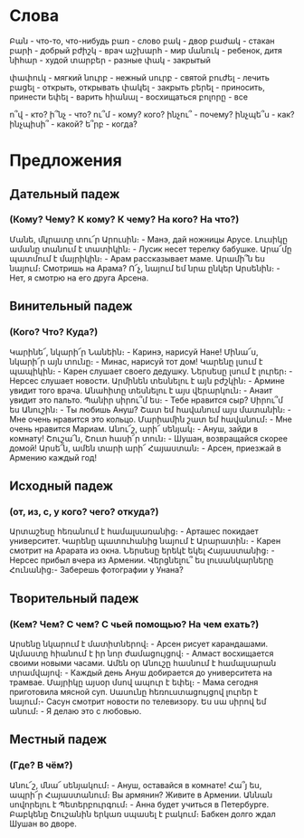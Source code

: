 # Слова

Բան - что-то, что-нибудь
բառ - слово
բակ - двор
բաժակ - стакан
բարի - добрый
բժիշկ - врач
աշխարհ - мир
մանուկ - ребенок, дитя
նիհար - худой
տարբեր - разные
փակ - закрытый

փափուկ - мягкий
նուրբ - нежный
սուրբ - святой
բուժել - лечить
բացել - открыть, открывать
փակել - закрыть
բերել - приносить, принести
եփել - варить
հիանալ - восхищаться
բոլորը - все

ո՞վ - кто?
ի՞նչ - что?
ու՞մ - кому? кого?
ինչու՞ - почему?
ինչպե՞ս - как?
ինչպիսի՞ - какой?
ե՞րբ - когда?

# Предложения

## Дательный падеж
### (Кому? Чему? К кому? К чему? На кого? На что?)

Մանե, մկրատը տու՜ր Արուսին։ - Манэ, дай ножницы Арусе.
Լուսիկը ամանը տանում է տատիկին։ - Лусик несет терелку бабушке.
Արա՜մը պատմում է մայրիկին։ - Арам рассказывает маме.
Արամի՞ն ես նայում։ Смотришь на Арама?
Ո՜չ, նայում եմ նրա ընկեր Արսենին։ - Нет, я смотрю на его друга Арсена.

## Винительный падеж
### (Кого? Что? Куда?)

Կարինե՜, նկարի՜ր Նանեին։ - Каринэ, нарисуй Нане!
Մինա՜ս, նկարի՜ր այն տունը։ - Минас, нарисуй тот дом!
Կարենը լսում է պապիկին։ - Карен слушает своего дедушку.
Ներսեսը լսում է լուրեր։ - Нерсес слушает новости.
Արմինեն տեսնելու է այն բժշկին։ - Армине увидит того врача.
Անահիտը տեսնելու է այս վերարկուն։ - Анаит увидит это пальто.
Պանիր սիրու՞մ ես։ - Тебе нравится сыр?
Սիրու՞մ ես Անուշին։ - Ты любишь Ануш?
Շատ եմ հավանում այս մատանին։ - Мне очень нравится это кольцо.
Մարիամին շատ եմ հավանում։ - Мне очень нравится Мариам.
Անու՜շ, արի՜ սենյակ։ - Ануш, зайди в комнату!
Շուշա՜ն, Շուտ հասի՜ր տուն։ - Шушан, возвращайся скорее домой!
Արսե՜ն, ամեն տարի արի՜ Հայաստան։ - Арсен, приезжай в Армению каждый год!

## Исходный падеж
### (от, из, с, у кого? чего? откуда?)

Արտաշեսը հեռանում է համալսառանից։ - Арташес покидает университет.
Կարենը պատուհանից նայում է Արարատին։ - Карен смотрит на Арарата из окна.
Ներսեսը երեկէ եկել Հայաստանից։ - Нерсес прибыл вчера из Армении.
Վերցնելու՞ ես լուսանկարները Հունանից։- Заберешь фотографии у Унана?

## Творительный падеж
### (Кем? Чем? С чем? С чьей помощью? На чем ехать?)

Արսենը նկարում է մատիտներով։ - Арсен рисует карандашами.
Ալմաստը հիանում է իր նոր ժամացույցով։ - Алмаст восхищается своими новыми часами.
Ամեն օր Անուշը հասնում է համալսարան տրամվայով։ - Каждый день Ануш добирается до университета на трамвае.
Մայրիկը այսօր մսով ապուր է եփել։ - Мама сегодня приготовила мясной суп.
Սասունը հեռուստացույցով լուրեր է նայում։- Сасун смотрит новости по телевизору.
Ես սա սիրով եմ անում։ - Я делаю это с любовью.

## Местный падеж
### (Где? В чём?)

Անու՜շ, մնա՜ սենյակում։ - Ануш, оставайся в комнате!
Հա՞յ ես, ապրի՜ր Հայաստանում։ Вы армянин? Живите в Армении.
Աննան սովորելու է Պետերբուրգում։ - Анна будет учиться в Петербурге.
Բաբկենը Շուշանին երկառ սպասել է բակում։ Бабкен долго ждал Шушан во дворе.
